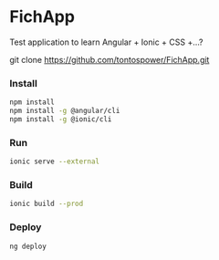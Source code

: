 # FichApp
Test application to learn Angular + Ionic + CSS +...?

git clone https://github.com/tontospower/FichApp.git

### Install
```bash
npm install
npm install -g @angular/cli
npm install -g @ionic/cli
```

### Run
```bash
ionic serve --external
```

### Build
```bash
ionic build --prod
```

### Deploy
```bash
ng deploy
```
